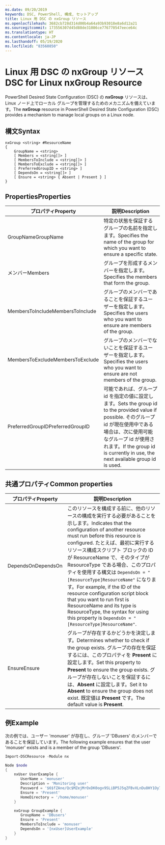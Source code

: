 ```yaml
---
ms.date: 09/20/2019
keywords: DSC, PowerShell, 構成, セットアップ
title: Linux 用 DSC の nxGroup リソース
ms.openlocfilehash: 3682cb728d314d00b4a64a93b93018e8a6d12a21
ms.sourcegitcommit: 173556307d45d88de31086ce776770547eece64c
ms.translationtype: HT
ms.contentlocale: ja-JP
ms.lasthandoff: 05/19/2020
ms.locfileid: "83560850"
---
```

# <a name="dsc-for-linux-nxgroup-resource"></a><span data-ttu-id="2a38f-103">Linux 用 DSC の nxGroup リソース</span><span class="sxs-lookup"><span data-stu-id="2a38f-103">DSC for Linux nxGroup Resource</span></span>

<span data-ttu-id="2a38f-104">PowerShell Desired State Configuration (DSC) の **nxGroup** リソースは、Linux ノード上でローカル グループを管理するためのメカニズムを備えています。</span><span class="sxs-lookup"><span data-stu-id="2a38f-104">The **nxGroup** resource in PowerShell Desired State Configuration (DSC) provides a mechanism to manage local groups on a Linux node.</span></span>

## <a name="syntax"></a><span data-ttu-id="2a38f-105">構文</span><span class="sxs-lookup"><span data-stu-id="2a38f-105">Syntax</span></span>

```Syntax
nxGroup <string> #ResourceName
{
    GroupName = <string>
    [ Members = <string[]> ]
    [ MembersToInclude = <string[]> ]
    [ MembersToExclude = <string[]> ]
    [ PreferredGroupID = <string> ]
    [ DependsOn = <string[]> ]
    [ Ensure = <string> { Absent | Present } ]
}
```

## <a name="properties"></a><span data-ttu-id="2a38f-106">Properties</span><span class="sxs-lookup"><span data-stu-id="2a38f-106">Properties</span></span>

|<span data-ttu-id="2a38f-107">プロパティ</span><span class="sxs-lookup"><span data-stu-id="2a38f-107">Property</span></span> |<span data-ttu-id="2a38f-108">説明</span><span class="sxs-lookup"><span data-stu-id="2a38f-108">Description</span></span> |
|---|---|
|<span data-ttu-id="2a38f-109">GroupName</span><span class="sxs-lookup"><span data-stu-id="2a38f-109">GroupName</span></span> |<span data-ttu-id="2a38f-110">特定の状態を保証するグループの名前を指定します。</span><span class="sxs-lookup"><span data-stu-id="2a38f-110">Specifies the name of the group for which you want to ensure a specific state.</span></span> |
|<span data-ttu-id="2a38f-111">メンバー</span><span class="sxs-lookup"><span data-stu-id="2a38f-111">Members</span></span> |<span data-ttu-id="2a38f-112">グループを形成するメンバーを指定します。</span><span class="sxs-lookup"><span data-stu-id="2a38f-112">Specifies the members that form the group.</span></span> |
|<span data-ttu-id="2a38f-113">MembersToInclude</span><span class="sxs-lookup"><span data-stu-id="2a38f-113">MembersToInclude</span></span> |<span data-ttu-id="2a38f-114">グループのメンバーであることを保証するユーザーを指定します。</span><span class="sxs-lookup"><span data-stu-id="2a38f-114">Specifies the users who you want to ensure are members of the group.</span></span> |
|<span data-ttu-id="2a38f-115">MembersToExclude</span><span class="sxs-lookup"><span data-stu-id="2a38f-115">MembersToExclude</span></span> |<span data-ttu-id="2a38f-116">グループのメンバーでないことを保証するユーザーを指定します。</span><span class="sxs-lookup"><span data-stu-id="2a38f-116">Specifies the users who you want to ensure are not members of the group.</span></span> |
|<span data-ttu-id="2a38f-117">PreferredGroupID</span><span class="sxs-lookup"><span data-stu-id="2a38f-117">PreferredGroupID</span></span> |<span data-ttu-id="2a38f-118">可能であれば、グループ id を指定の値に設定します。</span><span class="sxs-lookup"><span data-stu-id="2a38f-118">Sets the group id to the provided value if possible.</span></span> <span data-ttu-id="2a38f-119">そのグループ id が現在使用中である場合は、次に使用可能なグループ id が使用されます。</span><span class="sxs-lookup"><span data-stu-id="2a38f-119">If the group id is currently in use, the next available group id is used.</span></span> |

## <a name="common-properties"></a><span data-ttu-id="2a38f-120">共通プロパティ</span><span class="sxs-lookup"><span data-stu-id="2a38f-120">Common properties</span></span>

|<span data-ttu-id="2a38f-121">プロパティ</span><span class="sxs-lookup"><span data-stu-id="2a38f-121">Property</span></span> |<span data-ttu-id="2a38f-122">説明</span><span class="sxs-lookup"><span data-stu-id="2a38f-122">Description</span></span> |
|---|---|
|<span data-ttu-id="2a38f-123">DependsOn</span><span class="sxs-lookup"><span data-stu-id="2a38f-123">DependsOn</span></span> |<span data-ttu-id="2a38f-124">このリソースを構成する前に、他のリソースの構成を実行する必要があることを示します。</span><span class="sxs-lookup"><span data-stu-id="2a38f-124">Indicates that the configuration of another resource must run before this resource is configured.</span></span> <span data-ttu-id="2a38f-125">たとえば、最初に実行するリソース構成スクリプト ブロックの ID が ResourceName で、そのタイプが ResourceType である場合、このプロパティを使用する構文は `DependsOn = "[ResourceType]ResourceName"` になります。</span><span class="sxs-lookup"><span data-stu-id="2a38f-125">For example, if the ID of the resource configuration script block that you want to run first is ResourceName and its type is ResourceType, the syntax for using this property is `DependsOn = "[ResourceType]ResourceName"`.</span></span> |
|<span data-ttu-id="2a38f-126">Ensure</span><span class="sxs-lookup"><span data-stu-id="2a38f-126">Ensure</span></span> |<span data-ttu-id="2a38f-127">グループが存在するかどうかを決定します。</span><span class="sxs-lookup"><span data-stu-id="2a38f-127">Determines whether to check if the group exists.</span></span> <span data-ttu-id="2a38f-128">グループの存在を保証するには、このプロパティを **Present** に設定します。</span><span class="sxs-lookup"><span data-stu-id="2a38f-128">Set this property to **Present** to ensure the group exists.</span></span> <span data-ttu-id="2a38f-129">グループが存在しないことを保証するには、**Absent** に設定します。</span><span class="sxs-lookup"><span data-stu-id="2a38f-129">Set it to **Absent** to ensure the group does not exist.</span></span> <span data-ttu-id="2a38f-130">既定値は **Present** です。</span><span class="sxs-lookup"><span data-stu-id="2a38f-130">The default value is **Present**.</span></span> |

## <a name="example"></a><span data-ttu-id="2a38f-131">例</span><span class="sxs-lookup"><span data-stu-id="2a38f-131">Example</span></span>

<span data-ttu-id="2a38f-132">次の例では、ユーザー 'monuser' が存在し、グループ 'DBusers' のメンバーであることを保証しています。</span><span class="sxs-lookup"><span data-stu-id="2a38f-132">The following example ensures that the user 'monuser' exists and is a member of the group 'DBusers'.</span></span>

```powershell
Import-DSCResource -Module nx

Node $node
{
    nxUser UserExample {
       UserName = 'monuser'
       Description = 'Monitoring user'
       Password = '$6$fZAne/Qc$MZejMrOxDK0ogv9SLiBP5J5qZFBvXLnDu8HY1Oy7ycX.Y3C7mGPUfeQy3A82ev3zIabhDQnj2ayeuGn02CqE/0'
       Ensure = 'Present'
       HomeDirectory = '/home/monuser'
    }

    nxGroup GroupExample {
       GroupName = 'DBusers'
       Ensure = 'Present'
       MembersToInclude = 'monuser'
       DependsOn = '[nxUser]UserExample'
    }
}
```
